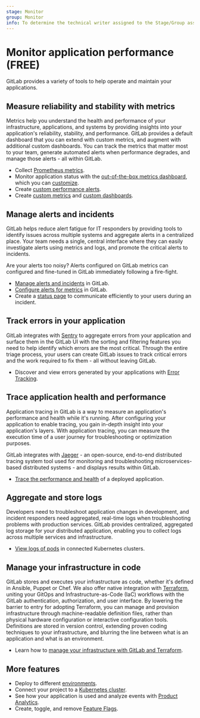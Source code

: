 ```yaml
---
stage: Monitor
group: Monitor
info: To determine the technical writer assigned to the Stage/Group associated with this page, see https://about.gitlab.com/handbook/engineering/ux/technical-writing/#assignments
---
```


# Monitor application performance **(FREE)**

GitLab provides a variety of tools to help operate and maintain
your applications.

## Measure reliability and stability with metrics

Metrics help you understand the health and performance of your infrastructure,
applications, and systems by providing insights into your application's reliability,
stability, and performance. GitLab provides a default dashboard that you
can extend with custom metrics, and augment with additional custom dashboards. You
can track the metrics that matter most to your team, generate automated alerts when
performance degrades, and manage those alerts - all within GitLab.

- Collect [Prometheus metrics](../user/project/integrations/prometheus_library/index.md).
- Monitor application status with the [out-of-the-box metrics dashboard](metrics/index.md),
  which you can [customize](metrics/dashboards/settings.md).
- Create [custom performance alerts](metrics/alerts.md).
- Create [custom metrics](metrics/index.md#adding-custom-metrics) and
  [custom dashboards](metrics/dashboards/index.md).

## Manage alerts and incidents

GitLab helps reduce alert fatigue for IT responders by providing tools to identify
issues across multiple systems and aggregate alerts in a centralized place. Your
team needs a single, central interface where they can easily investigate alerts
using metrics and logs, and promote the critical alerts to incidents.

Are your alerts too noisy? Alerts configured on GitLab metrics can configured
and fine-tuned in GitLab immediately following a fire-fight.

- [Manage alerts and incidents](incident_management/index.md) in GitLab.
- [Configure alerts for metrics](metrics/alerts.md) in GitLab.
- Create a [status page](incident_management/status_page.md)
  to communicate efficiently to your users during an incident.

## Track errors in your application

GitLab integrates with [Sentry](https://sentry.io/welcome/) to aggregate errors
from your application and surface them in the GitLab UI with the sorting and filtering
features you need to help identify which errors are the most critical. Through the
entire triage process, your users can create GitLab issues to track critical errors
and the work required to fix them - all without leaving GitLab.

- Discover and view errors generated by your applications with
  [Error Tracking](error_tracking.md).

## Trace application health and performance

Application tracing in GitLab is a way to measure an application's performance and
health while it's running. After configuring your application to enable tracing, you
gain in-depth insight into your application's layers. With application tracing,
you can measure the execution time of a user journey for troubleshooting or
optimization purposes.

GitLab integrates with [Jaeger](https://www.jaegertracing.io/) - an open-source,
end-to-end distributed tracing system tool used for monitoring and troubleshooting
microservices-based distributed systems - and displays results within GitLab.

- [Trace the performance and health](tracing.md) of a deployed application.

## Aggregate and store logs

Developers need to troubleshoot application changes in development, and incident
responders need aggregated, real-time logs when troubleshooting problems with
production services. GitLab provides centralized, aggregated log storage for your
distributed application, enabling you to collect logs across multiple services and
infrastructure.

- [View logs of pods](../user/project/clusters/kubernetes_pod_logs.md)
  in connected Kubernetes clusters.

## Manage your infrastructure in code

GitLab stores and executes your infrastructure as code, whether it's
defined in Ansible, Puppet or Chef. We also offer native integration with
[Terraform](https://www.terraform.io/), uniting your GitOps and
Infrastructure-as-Code (IaC) workflows with the GitLab authentication, authorization,
and user interface. By lowering the barrier to entry for adopting Terraform, you
can manage and provision infrastructure through machine-readable definition files,
rather than physical hardware configuration or interactive configuration tools.
Definitions are stored in version control, extending proven coding techniques to
your infrastructure, and blurring the line between what is an application and what is
an environment.

- Learn how to [manage your infrastructure with GitLab and Terraform](../user/infrastructure/index.md).

## More features

- Deploy to different [environments](../ci/environments/index.md).
- Connect your project to a [Kubernetes cluster](../user/infrastructure/clusters/index.md).
- See how your application is used and analyze events with [Product Analytics](product_analytics.md).
- Create, toggle, and remove [Feature Flags](feature_flags.md).
